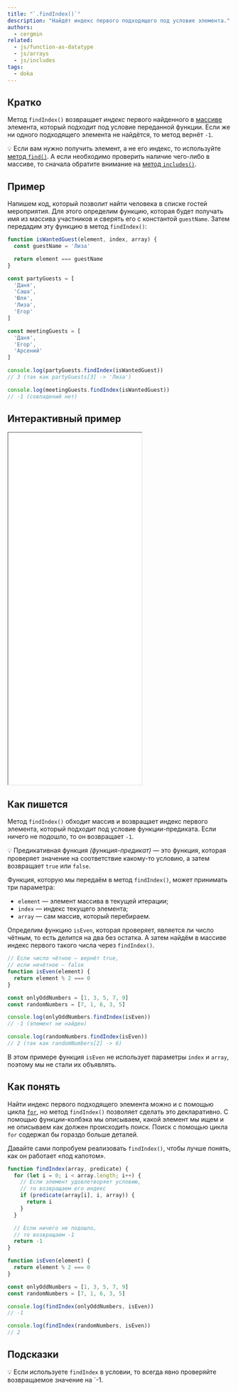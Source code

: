 ```yaml
---
title: "`.findIndex()`"
description: "Найдёт индекс первого подходящего под условие элемента."
authors:
  - cergmin
related:
  - js/function-as-datatype
  - js/arrays
  - js/includes
tags:
  - doka
---
```


## Кратко

Метод `findIndex()` возвращает _индекс_ первого найденного в [массиве](/js/arrays/) элемента, который подходит под условие переданной функции. Если же ни одного подходящего элемента не найдётся, то метод вернёт `-1`.

<aside>

💡 Если вам нужно получить элемент, а не его индекс, то используйте [метод `find()`](/js/array-find/). А если необходимо проверить наличие чего-либо в массиве, то сначала обратите внимание на [метод `includes()`](/js/includes/).

</aside>

## Пример

Напишем код, который позволит найти человека в списке гостей мероприятия. Для этого определим функцию, которая будет получать имя из массива участников и сверять его с константой `guestName`. Затем передадим эту функцию в метод `findIndex()`:

```js
function isWantedGuest(element, index, array) {
  const guestName = 'Лиза'

  return element === guestName
}

const partyGuests = [
  'Даня',
  'Саша',
  'Юля',
  'Лиза',
  'Егор'
]

const meetingGuests = [
  'Даня',
  'Егор',
  'Арсений'
]

console.log(partyGuests.findIndex(isWantedGuest))
// 3 (так как partyGuests[3] -> 'Лиза')

console.log(meetingGuests.findIndex(isWantedGuest))
// -1 (совпадений нет)
```

## Интерактивный пример

<iframe title="Работа метода findIndex" src="demos/guest-list/" height="790"></iframe>

## Как пишется

Метод `findIndex()` обходит массив и возвращает индекс первого элемента, который подходит под условие функции-предиката. Если ничего не подошло, то он возвращает `-1`.

<aside>

💡 Предикативная функция _(функция-предикат)_ — это функция, которая проверяет значение на соответствие какому-то условию, а затем возвращает `true` или `false`.

</aside>

Функция, которую мы передаём в метод `findIndex()`, может принимать три параметра:

- `element` — элемент массива в текущей итерации;
- `index` — индекс текущего элемента;
- `array` — сам массив, который перебираем.

Определим функцию `isEven`, которая проверяет, является ли число чётным, то есть делится на два без остатка. А затем найдём в массиве индекс первого такого числа через `findIndex()`.

```js
// Если число чётное — вернёт true,
// если нечётное — false
function isEven(element) {
  return element % 2 === 0
}

const onlyOddNumbers = [1, 3, 5, 7, 9]
const randomNumbers = [7, 1, 6, 3, 5]

console.log(onlyOddNumbers.findIndex(isEven))
// -1 (элемент не найден)

console.log(randomNumbers.findIndex(isEven))
// 2 (так как randomNumbers[2] -> 6)
```

В этом примере функция `isEven` не использует параметры `index` и `array`, поэтому мы не стали их объявлять.

## Как понять

Найти индекс первого подходящего элемента можно и с помощью цикла [`for`](/js/for/), но метод `findIndex()` позволяет сделать это декларативно. С помощью функции-колбэка мы описываем, какой элемент мы ищем и не описываем как должен происходить поиск. Поиск с помощью цикла `for` содержал бы гораздо больше деталей.

Давайте сами попробуем реализовать `findIndex()`, чтобы лучше понять, как он работает «под капотом».

```js
function findIndex(array, predicate) {
  for (let i = 0; i < array.length; i++) {
    // Если элемент удовлетворяет условию,
    // то возвращаем его индекс
    if (predicate(array[i], i, array)) {
      return i
    }
  }

  // Если ничего не подошло,
  // то возвращаем -1
  return -1
}

function isEven(element) {
  return element % 2 === 0
}

const onlyOddNumbers = [1, 3, 5, 7, 9]
const randomNumbers = [7, 1, 6, 3, 5]

console.log(findIndex(onlyOddNumbers, isEven))
// -1

console.log(findIndex(randomNumbers, isEven))
// 2
```

## Подсказки

💡 Если используете `findIndex` в условии, то всегда явно проверяйте возвращаемое значение на `-1.
